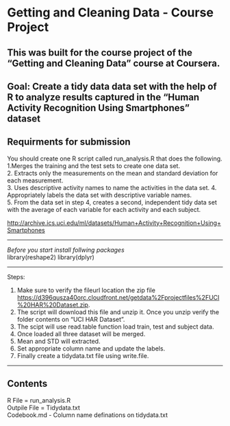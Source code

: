 Getting and Cleaning Data - Course Project
==========================================

This was built for the course project of the “Getting and Cleaning Data” course at Coursera.
--------------------------------------------------------------------------------------------

Goal: Create a tidy data data set with the help of R to analyze results captured in the “Human Activity Recognition Using Smartphones” dataset
----------------------------------------------------------------------------------------------------------------------------------------------

Requirments for submission
--------------------------

You should create one R script called run\_analysis.R that does the
following.  
1.Merges the training and the test sets to create one data set.  
2. Extracts only the measurements on the mean and standard deviation for
each measurement.  
3. Uses descriptive activity names to name the activities in the data
set. 4. Appropriately labels the data set with descriptive variable
names.  
5. From the data set in step 4, creates a second, independent tidy data
set with the average of each variable for each activity and each
subject.

<a href="http://archive.ics.uci.edu/ml/datasets/Human+Activity+Recognition+Using+Smartphones" class="uri">http://archive.ics.uci.edu/ml/datasets/Human+Activity+Recognition+Using+Smartphones</a>

------------------------------------------------------------------------

*Before you start install follwing packages*  
library(reshape2) library(dplyr)

------------------------------------------------------------------------

Steps:  
1) Make sure to verify the fileurl location the zip file
<a href="https://d396qusza40orc.cloudfront.net/getdata%2Fprojectfiles%2FUCI%20HAR%20Dataset.zip" class="uri">https://d396qusza40orc.cloudfront.net/getdata%2Fprojectfiles%2FUCI%20HAR%20Dataset.zip</a>.  
2) The script will download this file and unzip it. Once you unzip
verify the folder contents on “UCI HAR Dataset”.  
3) The scipt will use read.table function load train, test and subject
data.  
4) Once loaded all three dataset will be merged.  
5) Mean and STD will extracted.  
6) Set appropriate column name and update the labels.  
7) Finally create a tidydata.txt file using write.file.

------------------------------------------------------------------------

Contents
--------

R File = run\_analysis.R  
Outpile File = Tidydata.txt  
Codebook.md - Column name definations on tidydata.txt
